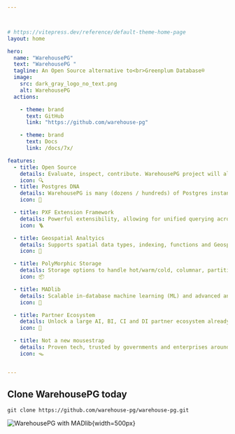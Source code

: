 ```yaml
---



# https://vitepress.dev/reference/default-theme-home-page
layout: home

hero:
  name: "WarehousePG"
  text: "WarehousePG "
  tagline: An Open Source alternative to<br>Greenplum Database®
  image:
    src: dark_gray_logo_no_text.png
    alt: WarehousePG
  actions:

    - theme: brand
      text: GitHub
      link: "https://github.com/warehouse-pg"

    - theme: brand
      text: Docs
      link: /docs/7x/

features:
  - title: Open Source
    details: Evaluate, inspect, contribute. WarehousePG project will always remain free and open source
    icon: 🔍
  - title: Postgres DNA
    details: WarehousePG is many (dozens / hundreds) of Postgres instances working parralel
    icon: 🧬️

  - title: PXF Extension Framework
    details: Powerful extensibility, allowing for unified querying across diverse external data sources 
    icon: 🪜

  - title: Geospatial Analtyics
    details: Supports spatial data types, indexing, functions and Geosptical querying
    icon: 🚀

  - title: PolyMorphic Storage
    details: Storage options to handle hot/warm/cold, columnar, partitioned and external data
    icon: 📦

  - title: MADlib
    details: Scalable in-database machine learning (ML) and advanced analytics
    icon: 🧲️

  - title: Partner Ecosystem
    details: Unlock a large AI, BI, CI and DI partner ecosystem already supporting Postgres
    icon: 🧰️

  - title: Not a new mousestrap
    details: Proven tech, trusted by governments and enterprises around the globe
    icon: 🪤


---
```


## Clone WarehousePG today

```
git clone https://github.com/warehouse-pg/warehouse-pg.git
```

![WarehousePG with MADlib](/fulllogo_transparent_small_buffer.png "WarehousePG, an open source alternative to Greenplum"){width=500px}
